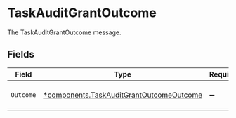 # TaskAuditGrantOutcome

The TaskAuditGrantOutcome message.


## Fields

| Field                                                                                               | Type                                                                                                | Required                                                                                            | Description                                                                                         |
| --------------------------------------------------------------------------------------------------- | --------------------------------------------------------------------------------------------------- | --------------------------------------------------------------------------------------------------- | --------------------------------------------------------------------------------------------------- |
| `Outcome`                                                                                           | [*components.TaskAuditGrantOutcomeOutcome](../../models/components/taskauditgrantoutcomeoutcome.md) | :heavy_minus_sign:                                                                                  | The outcome field.                                                                                  |